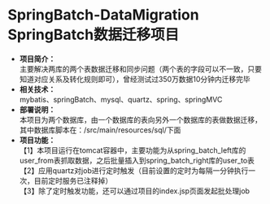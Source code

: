 # SpringBatch-DataMigration SpringBatch数据迁移项目
- **项目简介：**   
主要解决两库的两个表数据迁移和同步问题（两个表的字段可以不一致，只要知道对应关系及转化规则即可），曾经测试过350万数据10分钟内迁移完毕   
- **相关技术：**   
mybatis、springBatch、mysql、quartz、spring、springMVC   
- **部署说明：**   
本项目为两个数据库，由一个数据库的表向另外一个数据库的表做数据迁移，其中数据库脚本在：/src/main/resources/sql/下面   
- **项目功能：**   
【1】本项目运行在tomcat容器中，主要功能为从spring_batch_left库的user_from表抓取数据，之后批量插入到spring_batch_right库的user_to表    
【2】应用quartz对job进行定时触发（目前设置的定时为每隔一分钟执行一次，目前定时服务已注释掉）   
【3】除了定时触发功能，还可以通过项目的index.jsp页面发起批处理job   

